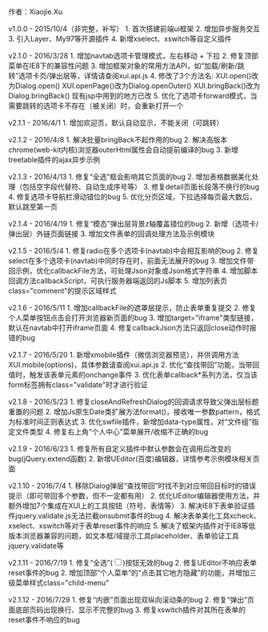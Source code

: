 作者：Xiaojie.Xu

v1.0.0 - 2015/10/4（非完整，补写）
    1. 首次搭建前端ui框架
    2. 增加异步服务交互
    3. 引入Layer、My97等开源插件
    4. 新增xselect、xswitch等自定义插件

v2.1.0 - 2016/3/28
	1. 增加navtab选项卡管理模式，左右移动 + 下拉
	2. 修复顶部菜单在IE8下的兼容性问题
	3. 增加框架对象的常用方法API，如“加载/刷新/跳转”选项卡页/弹出层等，详情请查阅xui.api.js
	4. 修改了3个方法名:
	   XUI.open()改为Dialog.open()
	   XUI.openPage()改为Dialog.openOuter()
	   XUI.bringBack()改为Dialog.bringBack()
	现有jsp中用到的地方已改
	5. 优化了选项卡forward模式，当需要跳转的选项卡不存在（被关闭）时，会重新打开一个

v2.1.1 - 2016/4/1
	1. 增加欢迎页，默认自动显示，不能关闭（可跳转）

v2.1.2 - 2016/4/8
	1. 解决批量bringBack不起作用的bug
	2. 解决高版本chrome(web-kit内核)浏览器outerHtml属性会自动提前编译的bug
	3. 新增treetable插件的ajax异步示例

v2.1.3 - 2016/4/13
	1. 修复“全选”框会影响其它页面的bug
	2. 增加表格数据美化处理（包括空字段代替符、自动生成序号等）
	3. 修复detail页面长段落不换行的bug
	4. 修复选项卡导航栏滑动错位的bug
	5. 优化分页区域，下拉选择每页最大数后，默认跳至第一页

v2.1.4 - 2016/4/19
	1. 修复“模态”弹出层背景z轴覆盖错位的bug
	2. 新增（选项卡/弹出层）外链页面链接
	3. 增加文件表单的回调处理方法及示例模块
	
v2.1.5 - 2016/5/4
	1. 修复radio在多个选项卡(navtab)中会相互影响的bug
	2. 修复select在多个选项卡(navtab)中同时存在时，前面无法展开的bug
	3. 增加文件带回示例，优化callbackFile方法，可处理Json对象或Json格式字符串
	4. 增加脚本回调方法callbackScript，可执行服务器端返回的Js脚本
	5. 增加列表页class="comment"的提示区域样式
	
v2.1.6 - 2016/5/11
	1. 增加callbackFile的遮罩层提示，防止表单重复提交
	2. 修复个人菜单按钮点击会打开浏览器新页面的bug
	3. 增加target="iframe"类型链接，默认在navtab中打开iframe页面
	4. 修复callbackJson方法只返回close动作时报错的bug
	
v2.1.7 - 2016/5/20
    1. 新增xmobile插件（微信浏览器预览），并供调用方法XUI.mobile(options)，具体参数请查阅xui.api.js
    2. 优化“查找带回”功能，当带回值时，触发该表单元素的onchange事件
    3. 优化表单callback*系列方法，仅当该form标签拥有class="validate"时才进行验证
    
v2.1.8 - 2016/5/23
    1. 修复closeAndRefreshDialog的回调请求导致父弹出层标题重置的问题
    2. 增加Js原生Date类扩展方法format()，接收唯一参数pattern，格式为标准时间正则表达式
    3. 优化swfile插件，新增加data-type属性，对“文件组”指定文件类型
    4. 修复右上角“个人中心”菜单展开/收缩不正确的bug
    
v2.1.9 - 2016/6/23
    1. 修复所有自定义插件中默认参数会在调用后改变的bug(jQuery.extend函数)
    2. 新增UEditor(百度)编辑器，详情参考示例模块相关页面
    
v2.1.10 - 2016/7/4
    1. 移除Dialog弹层“查找带回”时找不到对应带回目标时的错误提示（即可带回多个参数，但不一定都有用）
    2. 优化UEditor编辑器使用方法，并额外增加7个集成在XUI上的工具按钮（符号、表情等）
    3. 解决IE8下表单验证插件jquery.validate.js无法拦截onsubmit事件的bug
    4. 解决表单美化工具xcheck、xselect、xswitch等对于表单reset事件的响应
    5. 解决了框架内插件对于IE8等低版本浏览器兼容的问题，如文本框/域提示工具placeholder、表单验证工具jquery.validate等
    
v2.1.11 - 2016/7/19
    1. 修复“全选”(<input type="checkbox" class="all-select" name="..." />)按钮无效的bug
    2. 修复UEditor不响应表单reset事件的bug
    2. 增加顶部“个人菜单”的“点击其它地方隐藏”的功能，并增加三级菜单样式class="child-menu"
    
v2.1.12 - 2016/7/29
    1. 修复“内嵌”页面出现双纵向滚动条的bug
    2. 修复“弹出”页面底部页码出现换行、显示不完整的bug
    3. 修复xswitch插件对其所在表单的reset事件不响应的bug